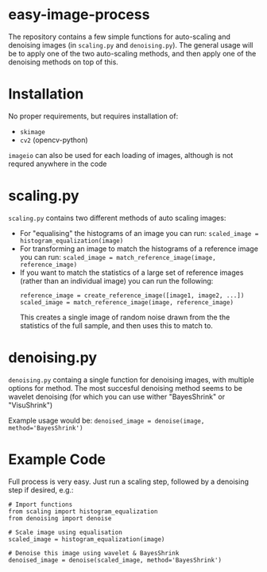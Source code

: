 # easy-image-process

The repository contains a few simple functions for auto-scaling and denoising images (in `scaling.py` and `denoising.py`). The general usage will be to apply one of the two auto-scaling methods, and then apply one of the denoising methods on top of this.

# Installation

No proper requirements, but requires installation of:
- `skimage`
- `cv2` (opencv-python)

`imageio` can also be used for each loading of images, although is not requred anywhere in the code

# scaling.py

`scaling.py` contains two different methods of auto scaling images:

- For "equalising" the histograms of an image you can run: `scaled_image = histogram_equalization(image)` 
- For transforming an image to match the histograms of a reference image you can run: `scaled_image = match_reference_image(image, reference_image)` 
- If you want to match the statistics of a large set of reference images (rather than an individual image) you can run the following:
	```
	reference_image = create_reference_image([image1, image2, ...])
	scaled_image = match_reference_image(image, reference_image)
	```
	This creates a single image of random noise drawn from the the statistics of the full sample, and then uses this to match to.


# denoising.py

`denoising.py` containg a single function for denoising images, with multiple options for method. The most succesful denoising method seems to be wavelet denoising (for which you can use wither "BayesShrink" or "VisuShrink")

Example usage would be: `denoised_image = denoise(image, method='BayesShrink')`

# Example Code

Full process is very easy. Just run a scaling step, followed by a denoising step if desired, e.g.:
```
# Import functions
from scaling import histogram_equalization
from denoising import denoise

# Scale image using equalisation
scaled_image = histogram_equalization(image)

# Denoise this image using wavelet & BayesShrink
denoised_image = denoise(scaled_image, method='BayesShrink')
```


